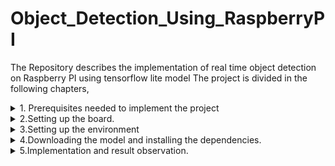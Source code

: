 # Object_Detection_Using_RaspberryPI
The Repository describes the implementation of real time object detection on Raspberry PI using tensorflow lite model
The project is divided in the following chapters,
<details>
  <summary>1. Prerequisites needed to implement the project</summary>
For this project, a Raspberry Pi board, an external monitor, a keyboard, and a mouse are required to interact with the board. Alternatively, the board can be accessed by connecting it directly to a laptop, but the method for accessing the board differs in this case. We will discuss that approach in another repository.
  
![2024-12-06-15-08-47-192 1](https://github.com/user-attachments/assets/44fd84db-a7b4-4333-82db-d2d264a98fcc)

The Raspberry Pi board used in this project is the Model 3 B version. To connect the monitor, use an HDMI cable, and similarly, USB ports can be used to connect other peripherals such as the mouse, keyboard, and camera. Refer to the image provided to ensure the hardware connections are set up correctly.

</details>

<details>
  <summary>2.Setting up the board.</summary>

  1. Raspbery Pi Image <a href="https://www.raspberrypi.com/software/operating-systems/" target="_blank">Download here</a>
  Once the imager is download, user need to have an SD card over which the ISO file i.e image file needs to be burned.

![image](https://github.com/user-attachments/assets/ecc76540-a165-4dc6-a6d6-9949f387b970)

Select the operating system (OS) you wish to burn onto the SD card. For this project, I have used Raspberry Pi OS (64-bit), which is highly versatile and suitable for most applications. Please note that burning the OS onto the SD card will erase all existing data on it, so ensure you back up any important files beforehand.

![image](https://github.com/user-attachments/assets/4e7e79fe-0d6c-4753-9222-7aed4edb21c9)

Once the OS i.e ISO file is burned to the card, we will establish the hardware connection as discussed in the previous chapter. Once that is done we need to enable the camera settings and test whether the board is able to access the camera or not, for that we will click a picture, the same is demonstrated below.
Updating the Raspberry PI we need to run the following commands 

```
sudo apt-get update
sudo apt-get upgrade
```

![Screenshot 2024-12-06 152200](https://github.com/user-attachments/assets/1ecd7f59-b54f-4d3e-9c3a-6157ab01ef19)

</details>

<details>
  <summary>3.Setting up the environment</summary>
Once this is done we will proceed towards setting up the virtual environment, this holds the tensorflow lite dependencies and prevents the project to intervene the other projects.
```
sudo pip3 install virtualenv
```


After installing this we will make a new environment, to work on our project this is akin to creating a separate workspace for a new project.

```
python3 -m venv <new_env_name>-env
```
Activate the environment using 
```
source acitvate <new_env_name>-env/bin/activate
```
Everytime user closes the window, user needs to activate the environment using the above command 
</details>

<details>
  <summary>4.Downloading the model and installing the dependencies.</summary>
  Once the model dependencies are installed, we need to download the model, the model which is used here is coco_ssd_mobilenet_v1_1.0_quant_2018_06_29,

  The coco_ssd_mobilenet_v1_1.0_quant_2018_06_29 is a pre-trained object detection model from TensorFlow Lite that is optimized for mobile and embedded devices.
  
 # Model Architecture:
  - Based on SSD (Single Shot MultiBox Detector) for object detection.
  - Uses MobileNetV1 as the backbone network for feature extraction, which is lightweight and efficient.
 # Data Set:
  - Trained on the COCO (Common Objects in Context) dataset, which contains 80 classes of common objects such as people, animals, and everyday items.
 # Data Set: 
  - Post-training quantization is applied to reduce the model size and improve inference speed without significant loss of accuracy
  - This makes it suitable for deployment on devices with limited computational resources, like microcontrollers and mobile devices.
# Model Input and Output:
Input:
 - A single image, typically resized to 300x300 pixels.
 - The input image should be normalized (e.g., pixel values between 0 and 1).
Output: 
  A list of detected objects, including:
   - Bounding box coordinates (normalized values).
   - Class index (integer corresponding to the detected object category).
   - Detection confidence score (between 0 and 1).
# Size details
   - Small model size (~4 MB) due to quantization, making it efficient to load and run on constrained devices.
</details>

<details>
  <summary>5.Implementation and result observation.</summary>



https://github.com/user-attachments/assets/d6c40dfb-6051-45e4-8037-5ecf1c49248b


</details>

